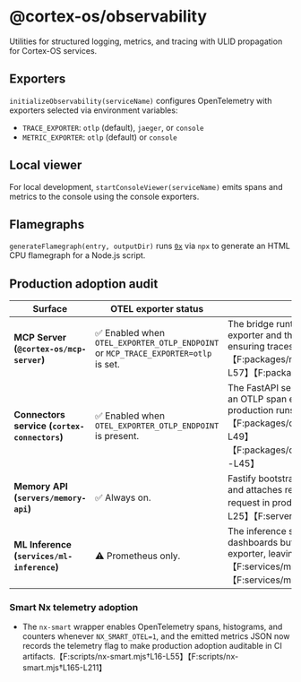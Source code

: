 # @cortex-os/observability

Utilities for structured logging, metrics, and tracing with ULID propagation for Cortex-OS services.

## Exporters

`initializeObservability(serviceName)` configures OpenTelemetry with exporters selected via environment variables:

- `TRACE_EXPORTER`: `otlp` (default), `jaeger`, or `console`
- `METRIC_EXPORTER`: `otlp` (default) or `console`

## Local viewer

For local development, `startConsoleViewer(serviceName)` emits spans and metrics to the console using the console exporters.

## Flamegraphs

`generateFlamegraph(entry, outputDir)` runs [`0x`](https://www.npmjs.com/package/0x) via `npx` to generate an HTML CPU flamegraph for a Node.js script.

## Production adoption audit

| Surface | OTEL exporter status | Notes |
| --- | --- | --- |
| **MCP Server (`@cortex-os/mcp-server`)** | ✅ Enabled when `OTEL_EXPORTER_OTLP_ENDPOINT` or `MCP_TRACE_EXPORTER=otlp` is set. | The bridge runtime lazily boots a NodeSDK with an OTLP trace exporter and the server initialization awaits it during startup, ensuring traces stream whenever the endpoint is configured.【F:packages/mcp-bridge/src/runtime/telemetry/tracing.ts†L19-L57】【F:packages/mcp-server/src/index.ts†L280-L320】 |
| **Connectors service (`cortex-connectors`)** | ✅ Enabled when `OTEL_EXPORTER_OTLP_ENDPOINT` is present. | The FastAPI service wires `configure_tracing` on boot, registering an OTLP span exporter bound to the configured collector URL for production runs.【F:packages/connectors/src/cortex_connectors/server.py†L27-L49】【F:packages/connectors/src/cortex_connectors/telemetry.py†L38-L45】 |
| **Memory API (`servers/memory-api`)** | ✅ Always on. | Fastify bootstraps an OTLP exporter-backed NodeSDK on startup and attaches request/response hooks to emit spans for every request in production.【F:servers/memory-api/src/server.ts†L1-L25】【F:servers/memory-api/src/observability/otel.ts†L1-L34】 |
| **ML Inference (`services/ml-inference`)** | ⚠️ Prometheus only. | The inference service exposes Prometheus metrics and dashboards but does not currently register an OpenTelemetry exporter, leaving distributed tracing gaps for this workload.【F:services/ml-inference/src/monitoring.py†L1-L178】【F:services/ml-inference/README.md†L1-L60】 |

### Smart Nx telemetry adoption

- The `nx-smart` wrapper enables OpenTelemetry spans, histograms, and counters whenever `NX_SMART_OTEL=1`, and the emitted metrics JSON now records the telemetry flag to make production adoption auditable in CI artifacts.【F:scripts/nx-smart.mjs†L16-L55】【F:scripts/nx-smart.mjs†L165-L211】
